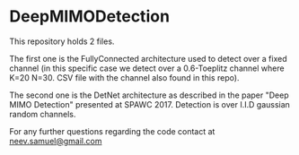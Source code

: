 # DeepMIMODetection

This repository holds 2 files.

The first one is the FullyConnected architecture used to detect over a fixed channel (in this specific case we detect over a 0.6-Toeplitz channel where K=20 N=30. CSV file with the channel also found in this repo).

The second one is the DetNet architecture as described in the paper "Deep MIMO Detection" presented at SPAWC 2017. Detection is over I.I.D gaussian random channels.

For any further questions regarding the code contact at neev.samuel@gmail.com
